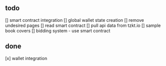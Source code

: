 ## todo

[] smart contract integration
[] global wallet state creation
[] remove undesired pages
[] read smart contract
[] pull api data from tzkt.io
[] sample book covers
[] bidding system - use smart contract

## done

[x] wallet integration
